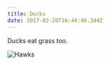 ```yaml
---
title: Ducks
date: 2017-02-28T16:44:46.344Z
---
```


Ducks eat grass too.

![Hawks](/images/uploads/yypv2tu-mxu-julia-revitt.jpg)


